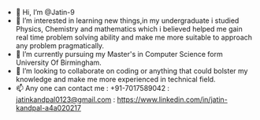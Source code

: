 - 👋 Hi, I’m @Jatin-9
- 👀 I’m interested in learning new things,in my undergraduate i studied Physics, Chemistry and mathematics 
     which i believed helped me gain real time problem solving ability and make me more suitable to approach any problem pragmatically. 
- 🌱 I’m currently pursuing my Master's in Computer Science form University Of Birmingham. 
- 💞️ I’m looking to collaborate on coding or anything that could bolster my knowledge
     and make me more experienced in technical field. 
- 📫 Any one can contact me 
     : +91-7017589042 
     :  jatinkandpal0123@gmail.com
     : https://www.linkedin.com/in/jatin-kandpal-a4a020217
<!---
Jatin-9/Jatin-9 is a ✨ special ✨ repository because its `README.md` (this file) appears on your GitHub profile.
You can click the Preview link to take a look at your changes.
--->
